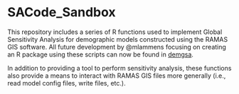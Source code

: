 SACode_Sandbox
==============

This repository includes a series of R functions used to implement Global Sensitivity Analysis for 
demographic models constructed using the RAMAS GIS software. 
All future development by @mlammens
focusing on creating an R package using these scripts can now be found in
[demgsa](https://github.com/mlammens/demgsa).

In addition to providing a tool to perform sensitivity analysis, these functions also provide a means
to interact with RAMAS GIS files more generally (i.e., read model config files, write files, etc.).
